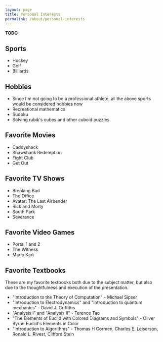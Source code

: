 ```yaml
---
layout: page
title: Personal Interests
permalink: /about/personal-interests
---
```


**TODO**

## Sports

* Hockey
* Golf
* Billiards

## Hobbies

* Since I'm not going to be a professional athlete, all the above sports would be considered hobbies now
* Recreational mathematics
* Sudoku
* Solving rubik's cubes and other cuboid puzzles

## Favorite Movies

* Caddyshack
* Shawshank Redemption
* Fight Club
* Get Out

## Favorite TV Shows

* Breaking Bad
* The Office
* Avatar: The Last Airbender
* Rick and Morty
* South Park
* Severance

## Favorite Video Games

* Portal 1 and 2
* The Witness
* Mario Kart

## Favorite Textbooks

These are my favorite textbooks both due to the subject matter, but also due to the thoughtfulness and execution of the presentation.

* "Introduction to the Theory of Computation" - Michael Sipser
* "Introduction to Electrodynamics" and "Introduction to quantum mechanics" - David J. Griffiths
* "Analysis I" and "Analysis II" - Terence Tao
* "The Elements of Euclid with Colored Diagrams and Symbols" - Oliver Byrne
Euclid's Elements in Color
* "Introduction to Algorithms" - Thomas H Cormen, Charles E. Leiserson, Ronald L. Rivest, Clifford Stein